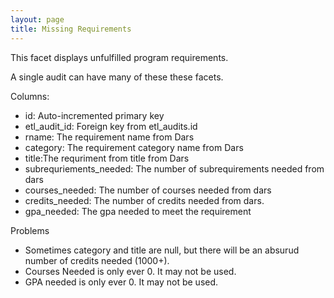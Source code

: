 ```yaml
---
layout: page
title: Missing Requirements
---
```


This facet displays unfulfilled program requirements.

A single audit can have many of these these facets.

Columns:
- id: Auto-incremented primary key
- etl_audit_id: Foreign key from etl_audits.id
- rname: The requirement name from Dars
- category: The requirement category name from Dars
- title:The requriment from title from Dars
- subrequriements_needed: The number of subrequirements needed from dars
- courses_needed: The number of courses needed from dars
- credits_needed: The number of credits needed from dars.
- gpa_needed: The gpa needed to meet the requirement


Problems
- Sometimes category and title are null, but there will be an absurud number of credits needed (1000+).
- Courses Needed is only ever 0. It may not be used.
- GPA needed is only ever 0. It may not be used.
